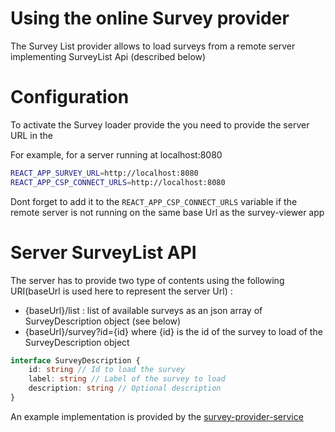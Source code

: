 # Using the online Survey provider

The Survey List provider allows to load surveys from a remote server implementing SurveyList Api (described below)

# Configuration

To activate the Survey loader provide the you need to provide the server URL in the 

For example, for a server running at localhost:8080

```bash
REACT_APP_SURVEY_URL=http://localhost:8080
REACT_APP_CSP_CONNECT_URLS=http://localhost:8080
```

Dont forget to add it to the `REACT_APP_CSP_CONNECT_URLS` variable if the remote server is not running on the same base Url as the survey-viewer app

# Server SurveyList API

The server has to provide two type of contents using the following URI(baseUrl is used here to represent the server Url) :

- {baseUrl}/list : list of available surveys as an json array of SurveyDescription object (see below)
- {baseUrl}/survey?id={id} where {id} is the id of the survey to load of the SurveyDescription object

```ts
interface SurveyDescription {
    id: string // Id to load the survey
    label: string // Label of the survey to load
    description: string // Optional description 
}

```

An example implementation is provided by the [survey-provider-service](https://github.com/grippenet/survey-provider-service)